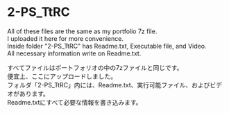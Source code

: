 # 2-PS_TtRC

All of these files are the same as my portfolio 7z file.<br />
I uploaded it here for more convenience.<br />
Inside folder "2-PS_TtRC" has Readme.txt, Executable file, and Video.<br />
All necessary information write on Readme.txt.<br />

すべてファイルはポートフォリオの中の7zファイルと同じです。<br />
便宜上、ここにアップロードしました。<br />
フォルダ「2-PS_TtRC」内には、Readme.txt、実行可能ファイル、およびビデオがあります。<br />
Readme.txtにすべて必要な情報を書き込みます。<br />
